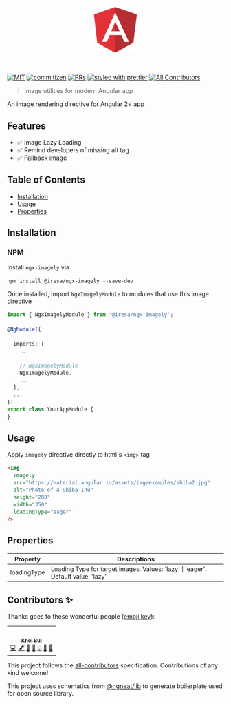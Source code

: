 <p align="center">
 <img width="20%" height="20%" src="./logo.svg">
</p>

<br />

[![MIT](https://img.shields.io/packagist/l/doctrine/orm.svg?style=flat-square)]()
[![commitizen](https://img.shields.io/badge/commitizen-friendly-brightgreen.svg?style=flat-square)]()
[![PRs](https://img.shields.io/badge/PRs-welcome-brightgreen.svg?style=flat-square)]()
[![styled with prettier](https://img.shields.io/badge/styled_with-prettier-ff69b4.svg?style=flat-square)](https://github.com/prettier/prettier)
[![All Contributors](https://img.shields.io/badge/all_contributors-0-orange.svg?style=flat-square)](#contributors-)

> Image utilities for modern Angular app

An image rendering directive for Angular 2+ app

## Features

- ✅ Image Lazy Loading 
- ✅ Remind developers of missing alt tag
- ✅ Fallback image

## Table of Contents

- [Installation](#installation)
- [Usage](#usage)
- [Properties](#properties)

## Installation

### NPM

Install `ngx-imagely` via

`npm install @iresa/ngx-imagely --save-dev`

Once installed, import `NgxImagelyModule` to modules that use this image directive

```ts
import { NgxImagelyModule } from '@iresa/ngx-imagely';
 
@NgModule({
  ...
  imports: [
    ...
    
    // NgxImagelyModule
    NgxImagelyModule, 
    ...
  ],
  ...
})
export class YourAppModule {
}
```

## Usage

Apply `imagely` directive directly to html's `<img>` tag

```html
<img
  imagely
  src="https://material.angular.io/assets/img/examples/shiba2.jpg"
  alt="Photo of a Shiba Inu"
  height="280"
  width="350"
  loadingType="eager"
/>
```

## Properties

Property     | Descriptions
------------ | -------------
loadingType  | Loading Type for target images. Values: 'lazy' \| 'eager'. Default value: 'lazy'

## Contributors ✨

Thanks goes to these wonderful people ([emoji key](https://allcontributors.org/docs/en/emoji-key)):

<!-- ALL-CONTRIBUTORS-LIST:START - Do not remove or modify this section -->
<!-- prettier-ignore-start -->
<!-- markdownlint-disable -->
<table>
  <tr>
    <td align="center"><a href="https://github.com/kxbui"><img src="https://avatars2.githubusercontent.com/u/5092371?v=4" width="100px;" alt=""/><br /><sub><b>Khoi Bui</b></sub></a><br /><a href="https://github.com/@iresa/ngx-imagely/commits?author=kxbui" title="Code">💻</a> <a href="#content-kxbui" title="Content">🖋</a> <a href="#design-kxbui" title="Design">🎨</a> <a href="https://github.com/@iresa/ngx-imagely/commits?author=kxbui" title="Documentation">📖</a> <a href="#example-kxbui" title="Examples">💡</a> <a href="#ideas-kxbui" title="Ideas, Planning, & Feedback">🤔</a> <a href="#projectManagement-kxbui" title="Project Management">📆</a></td>
  </tr>
</table>

<!-- markdownlint-enable -->
<!-- prettier-ignore-end -->
<!-- ALL-CONTRIBUTORS-LIST:END -->

This project follows the [all-contributors](https://github.com/all-contributors/all-contributors) specification. Contributions of any kind welcome!

This project uses schematics from [@ngneat/lib](https://github.com/ngneat/lib) to generate boilerplate used for open source library. 
